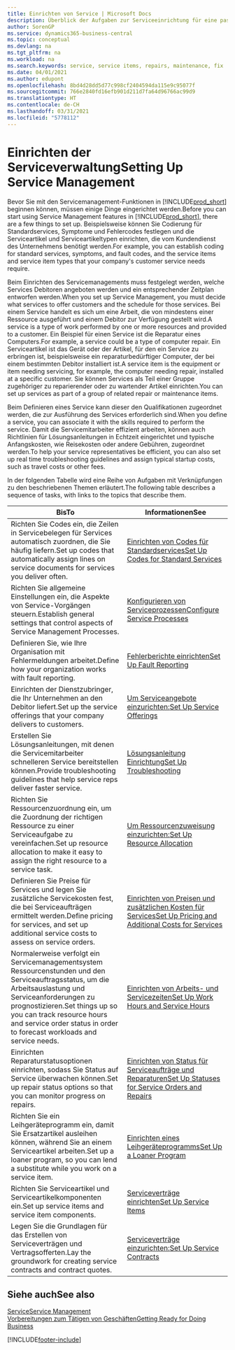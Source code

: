 ```yaml
---
title: Einrichten von Service | Microsoft Docs
description: Überblick der Aufgaben zur Serviceeinrichtung für eine passende Serviceverwaltungsmethode für Ihre Organisation.
author: SorenGP
ms.service: dynamics365-business-central
ms.topic: conceptual
ms.devlang: na
ms.tgt_pltfrm: na
ms.workload: na
ms.search.keywords: service, service items, repairs, maintenance, fix
ms.date: 04/01/2021
ms.author: edupont
ms.openlocfilehash: 8bd4d28dd5d77c998cf2404594da115e9c95077f
ms.sourcegitcommit: 766e2840fd16efb901d211d7fa64d96766ac99d9
ms.translationtype: HT
ms.contentlocale: de-CH
ms.lasthandoff: 03/31/2021
ms.locfileid: "5778112"
---
```

# <a name="setting-up-service-management"></a><span data-ttu-id="4921e-103">Einrichten der Serviceverwaltung</span><span class="sxs-lookup"><span data-stu-id="4921e-103">Setting Up Service Management</span></span>
<span data-ttu-id="4921e-104">Bevor Sie mit den Servicemanagement-Funktionen in [!INCLUDE[prod_short](includes/prod_short.md)] beginnen können, müssen einige Dinge eingerichtet werden.</span><span class="sxs-lookup"><span data-stu-id="4921e-104">Before you can start using Service Management features in [!INCLUDE[prod_short](includes/prod_short.md)], there are a few things to set up.</span></span> <span data-ttu-id="4921e-105">Beispielsweise können Sie Codierung für Standardservices, Symptome und Fehlercodes festlegen und die Serviceartikel und Serviceartikeltypen einrichten, die vom Kundendienst des Unternehmens benötigt werden.</span><span class="sxs-lookup"><span data-stu-id="4921e-105">For example, you can establish coding for standard services, symptoms, and fault codes, and the service items and service item types that your company's customer service needs require.</span></span>  

<span data-ttu-id="4921e-106">Beim Einrichten des Servicemanagements muss festgelegt werden, welche Services Debitoren angeboten werden und ein entsprechender Zeitplan entworfen werden.</span><span class="sxs-lookup"><span data-stu-id="4921e-106">When you set up Service Management, you must decide what services to offer customers and the schedule for those services.</span></span> <span data-ttu-id="4921e-107">Bei einem Service handelt es sich um eine Arbeit, die von mindestens einer Ressource ausgeführt und einem Debitor zur Verfügung gestellt wird.</span><span class="sxs-lookup"><span data-stu-id="4921e-107">A service is a type of work performed by one or more resources and provided to a customer.</span></span> <span data-ttu-id="4921e-108">Ein Beispiel für einen Service ist die Reparatur eines Computers.</span><span class="sxs-lookup"><span data-stu-id="4921e-108">For example, a service could be a type of computer repair.</span></span> <span data-ttu-id="4921e-109">Ein Serviceartikel ist das Gerät oder der Artikel, für den ein Service zu erbringen ist, beispielsweise ein reparaturbedürftiger Computer, der bei einem bestimmten Debitor installiert ist.</span><span class="sxs-lookup"><span data-stu-id="4921e-109">A service item is the equipment or item needing servicing, for example, the computer needing repair, installed at a specific customer.</span></span> <span data-ttu-id="4921e-110">Sie können Services als Teil einer Gruppe zugehöriger zu reparierender oder zu wartender Artikel einrichten.</span><span class="sxs-lookup"><span data-stu-id="4921e-110">You can set up services as part of a group of related repair or maintenance items.</span></span>  
  
<span data-ttu-id="4921e-111">Beim Definieren eines Service kann dieser den Qualifikationen zugeordnet werden, die zur Ausführung des Services erforderlich sind.</span><span class="sxs-lookup"><span data-stu-id="4921e-111">When you define a service, you can associate it with the skills required to perform the service.</span></span> <span data-ttu-id="4921e-112">Damit die Servicemitarbeiter effizient arbeiten, können auch Richtlinien für Lösungsanleitungen in Echtzeit eingerichtet und typische Anfangskosten, wie Reisekosten oder andere Gebühren, zugeordnet werden.</span><span class="sxs-lookup"><span data-stu-id="4921e-112">To help your service representatives be efficient, you can also set up real time troubleshooting guidelines and assign typical startup costs, such as travel costs or other fees.</span></span>  

<span data-ttu-id="4921e-113">In der folgenden Tabelle wird eine Reihe von Aufgaben mit Verknüpfungen zu den beschriebenen Themen erläutert.</span><span class="sxs-lookup"><span data-stu-id="4921e-113">The following table describes a sequence of tasks, with links to the topics that describe them.</span></span>  
  
| <span data-ttu-id="4921e-114">Bis</span><span class="sxs-lookup"><span data-stu-id="4921e-114">To</span></span> | <span data-ttu-id="4921e-115">Informationen</span><span class="sxs-lookup"><span data-stu-id="4921e-115">See</span></span> |
| --- | --- |
| <span data-ttu-id="4921e-116">Richten Sie Codes ein, die Zeilen in Servicebelegen für Services automatisch zuordnen, die Sie häufig liefern.</span><span class="sxs-lookup"><span data-stu-id="4921e-116">Set up codes that automatically assign lines on service documents for services you deliver often.</span></span> |[<span data-ttu-id="4921e-117">Einrichten von Codes für Standardservices</span><span class="sxs-lookup"><span data-stu-id="4921e-117">Set Up Codes for Standard Services</span></span>](service-how-setup-service-coding.md)|
| <span data-ttu-id="4921e-118">Richten Sie allgemeine Einstellungen ein, die Aspekte von Service-Vorgängen steuern.</span><span class="sxs-lookup"><span data-stu-id="4921e-118">Establish general settings that control aspects of Service Management Processes.</span></span>|[<span data-ttu-id="4921e-119">Konfigurieren von Serviceprozessen</span><span class="sxs-lookup"><span data-stu-id="4921e-119">Configure Service Processes</span></span>](service-setup-service-processes.md)|
| <span data-ttu-id="4921e-120">Definieren Sie, wie Ihre Organisation mit Fehlermeldungen arbeitet.</span><span class="sxs-lookup"><span data-stu-id="4921e-120">Define how your organization works with fault reporting.</span></span> |[<span data-ttu-id="4921e-121">Fehlerberichte einrichten</span><span class="sxs-lookup"><span data-stu-id="4921e-121">Set Up Fault Reporting</span></span>](service-how-setup-fault-reporting.md) |
| <span data-ttu-id="4921e-122">Einrichten der Dienstzubringer, die Ihr Unternehmen an den Debitor liefert.</span><span class="sxs-lookup"><span data-stu-id="4921e-122">Set up the service offerings that your company delivers to customers.</span></span>|[<span data-ttu-id="4921e-123">Um Serviceangebote einzurichten:</span><span class="sxs-lookup"><span data-stu-id="4921e-123">Set Up Service Offerings</span></span>](service-how-setup-service-offerings.md)|
| <span data-ttu-id="4921e-124">Erstellen Sie Lösungsanleitungen, mit denen die Servicemitarbeiter schnelleren Service bereitstellen können.</span><span class="sxs-lookup"><span data-stu-id="4921e-124">Provide troubleshooting guidelines that help service reps deliver faster service.</span></span> |[<span data-ttu-id="4921e-125">Lösungsanleitung Einrichtung</span><span class="sxs-lookup"><span data-stu-id="4921e-125">Set Up Troubleshooting</span></span>](service-how-setup-troubleshooting.md) |
| <span data-ttu-id="4921e-126">Richten Sie Ressourcenzuordnung ein, um die Zuordnung der richtigen Ressource zu einer Serviceaufgabe zu vereinfachen.</span><span class="sxs-lookup"><span data-stu-id="4921e-126">Set up resource allocation to make it easy to assign the right resource to a service task.</span></span> |[<span data-ttu-id="4921e-127">Um Ressourcenzuweisung einzurichten:</span><span class="sxs-lookup"><span data-stu-id="4921e-127">Set Up Resource Allocation</span></span>](service-how-setup-resource-allocation.md) |
| <span data-ttu-id="4921e-128">Definieren Sie Preise für Services und legen Sie zusätzliche Servicekosten fest, die bei Serviceaufträgen ermittelt werden.</span><span class="sxs-lookup"><span data-stu-id="4921e-128">Define pricing for services, and set up additional service costs to assess on service orders.</span></span> |[<span data-ttu-id="4921e-129">Einrichten von Preisen und zusätzlichen Kosten für Services</span><span class="sxs-lookup"><span data-stu-id="4921e-129">Set Up Pricing and Additional Costs for Services</span></span>](service-how-setup-service-costs-pricing.md)|
| <span data-ttu-id="4921e-130">Normalerweise verfolgt ein Servicemanagementsystem Ressourcenstunden und den Serviceauftragsstatus, um die Arbeitsauslastung und Serviceanforderungen zu prognostizieren.</span><span class="sxs-lookup"><span data-stu-id="4921e-130">Set things up so you can track resource hours and service order status in order to forecast workloads and service needs.</span></span>|[<span data-ttu-id="4921e-131">Einrichten von Arbeits- und Servicezeiten</span><span class="sxs-lookup"><span data-stu-id="4921e-131">Set Up Work Hours and Service Hours</span></span>](service-how-setup-work-service-hours.md)|
| <span data-ttu-id="4921e-132">Einrichten Reparaturstatusoptionen einrichten, sodass Sie Status auf Service überwachen können.</span><span class="sxs-lookup"><span data-stu-id="4921e-132">Set up repair status options so that you can monitor progress on repairs.</span></span> | [<span data-ttu-id="4921e-133">Einrichten von Status für Serviceaufträge und Reparaturen</span><span class="sxs-lookup"><span data-stu-id="4921e-133">Set Up Statuses for Service Orders and Repairs</span></span>](service-order-repair-status.md)|
| <span data-ttu-id="4921e-134">Richten Sie ein Leihgeräteprogramm ein, damit Sie Ersatzartikel ausleihen können, während Sie an einem Serviceartikel arbeiten.</span><span class="sxs-lookup"><span data-stu-id="4921e-134">Set up a loaner program, so you can lend a substitute while you work on a service item.</span></span> |[<span data-ttu-id="4921e-135">Einrichten eines Leihgeräteprogramms</span><span class="sxs-lookup"><span data-stu-id="4921e-135">Set Up a Loaner Program</span></span>](service-how-setup-loaner-program.md) |
| <span data-ttu-id="4921e-136">Richten Sie Serviceartikel und Serviceartikelkomponenten ein.</span><span class="sxs-lookup"><span data-stu-id="4921e-136">Set up service items and service item components.</span></span> |[<span data-ttu-id="4921e-137">Serviceverträge einrichten</span><span class="sxs-lookup"><span data-stu-id="4921e-137">Set Up Service Items</span></span>](service-how-setup-service-items.md) |
| <span data-ttu-id="4921e-138">Legen Sie die Grundlagen für das Erstellen von Serviceverträgen und Vertragsofferten.</span><span class="sxs-lookup"><span data-stu-id="4921e-138">Lay the groundwork for creating service contracts and contract quotes.</span></span> |[<span data-ttu-id="4921e-139">Serviceverträge einzurichten:</span><span class="sxs-lookup"><span data-stu-id="4921e-139">Set Up Service Contracts</span></span>](service-how-setup-service-contracts.md) |

## <a name="see-also"></a><span data-ttu-id="4921e-140">Siehe auch</span><span class="sxs-lookup"><span data-stu-id="4921e-140">See also</span></span>
[<span data-ttu-id="4921e-141">Service</span><span class="sxs-lookup"><span data-stu-id="4921e-141">Service Management</span></span>](service-service.md)  
[<span data-ttu-id="4921e-142">Vorbereitungen zum Tätigen von Geschäften</span><span class="sxs-lookup"><span data-stu-id="4921e-142">Getting Ready for Doing Business</span></span>](ui-get-ready-business.md)  


[!INCLUDE[footer-include](includes/footer-banner.md)]